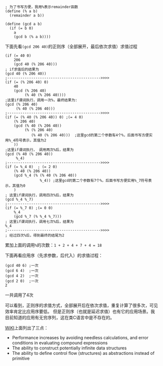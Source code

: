 ```
; 为了书写方便，我用%表示remainder函数
(define (% a b)
  (remainder a b))

(define (gcd a b)
  (if (= b 0)
    a
    (gcd b (% a b))))
```

下面先看`(gcd 206 40)`的正则序（全部展开，最后依次求值）求值过程
```
(if (= 40 0)
    206
    (gcd 40 (% 206 40)))
; if求值后的结果为
(gcd 40 (% 206 40))
;------------------------------------------->>>>
(if (= (% 206 40) 0)
    40
    (gcd (% 206 40) 
         (% 40 (% 206 40))))
;这里if谓词执行，调用一次%，最终结果为:
(gcd (% 206 40) 
     (% 40 (% 206 40)))
;------------------------------------------->>>>
(if (= (% 40 (% 206 40)) 0) ;(= 4 0)
    (% 206 40)
    (gcd (% 40 (% 206 40))
         (% (% 206 40)
            (% 40 (% 206 40)))  ;这里gcd的第二个参数有4个%，后面书写方便实用%_4符号表示，其值为2
    ))
;这里if谓词执行， 调用两次%后，结果为
(gcd (% 40 (% 206 40))
     %_4)
;------------------------------------------->>>>
(if (= %_4 0)  ; (= 2 0)
    (% 40 (% 206 40))
    (gcd %_4 (% (% 40 (% 206 40))
                %_4)) ;这里gcd的第二个参数有7个%，后面书写方便实用%_7符号表示，其值为0
    )
; 这里if谓词执行，调用四次%后，结果为
(gcd %_4 %_7)
;------------------------------------------->>>>
(if (= %_7 0) ;(= 0 0)
    %_4
    (gcd %_7 (% %_4 %_7)))
; 这里if谓词执行，调用七次%后，结果为
%_4
;------------------------------------------->>>>
; 经过四次%后，得到最终的结尾为2
```

累加上面的调用`%`的次数：`1 + 2 + 4 + 7 + 4 = 18`

下面再看应用序（先求参数，后代入）的求值过程：
```
(gcd 40 6) ;一次
(gcd 6 4)  ;一次
(gcd 4 2)  ;一次 
(gcd 2 0)  ;一次
2  
```        
一共调用了4次

可以看到，正则序的求值方式，全部展开后在依次求值，重复计算了很多次，可见效率肯定比应用序要低。
但是正则序（也就是延迟求值）也有它的应用场景。我目前知道的应用有无穷序列，这在类C语言中是不存在的。

[WiKI](http://en.wikipedia.org/wiki/Lazy_evaluation)上面列出了三点：
- Performance increases by avoiding needless calculations, and error conditions in evaluating compound expressions
- The ability to construct potentially infinite data structures
- The ability to define control flow (structures) as abstractions instead of primitive